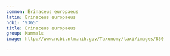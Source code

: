 ```yaml
---
common: Erinaceus europaeus
latin: Erinaceus europaeus
ncbi: '9365'
title: Erinaceus europaeus
group: Mammals
image: http://www.ncbi.nlm.nih.gov/Taxonomy/taxi/images/850

---
```

